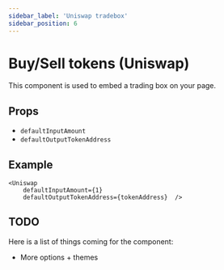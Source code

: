 ```yaml
---
sidebar_label: 'Uniswap tradebox'
sidebar_position: 6
---
```

# Buy/Sell tokens (Uniswap)
This component is used to embed a trading box on your page.

## Props

* `defaultInputAmount`
* `defaultOutputTokenAddress`

## Example

```
<Uniswap
    defaultInputAmount={1}
    defaultOutputTokenAddress={tokenAddress}  />
```

## TODO

Here is a list of things coming for the component:
* More options + themes
